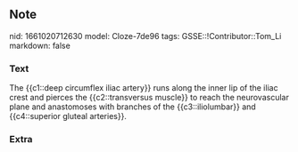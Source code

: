 ## Note
nid: 1661020712630
model: Cloze-7de96
tags: GSSE::!Contributor::Tom_Li
markdown: false

### Text
<div>
  The {{c1::deep circumflex iliac artery}} runs along the inner lip
  of the iliac crest and pierces the {{c2::transversus muscle}} to
  reach the neurovascular plane and anastomoses with branches of
  the {{c3::iliolumbar}} and {{c4::superior gluteal arteries}}.
</div>

### Extra

